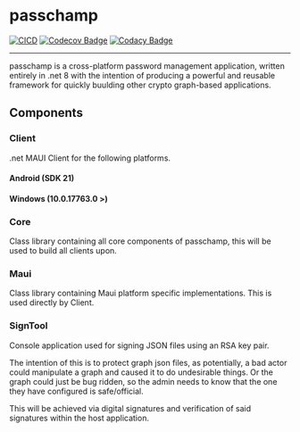 # passchamp

[![CICD](https://github.com/devoctomy/passchamp/actions/workflows/cicd.yml/badge.svg)](https://github.com/devoctomy/passchamp/actions/workflows/ciccd.yml)
[![Codecov Badge](https://codecov.io/gh/devoctomy/passchamp/branch/main/graph/badge.svg?token=JU70OAK6OX)](https://codecov.io/gh/devoctomy/passchamp)
[![Codacy Badge](https://app.codacy.com/project/badge/Grade/d35dea8ab5944b2499fdac865e340406)](https://www.codacy.com/gh/devoctomy/passchamp/dashboard?utm_source=github.com&amp;utm_medium=referral&amp;utm_content=devoctomy/passchamp&amp;utm_campaign=Badge_Grade)

---

passchamp is a cross-platform password management application, written entirely in .net 8 with the intention of producing a powerful and reusable framework for quickly buulding other crypto graph-based applications. 

## Components

### Client

.net MAUI Client for the following platforms.

#### Android (SDK 21)

#### Windows (10.0.17763.0 >)

### Core

Class library containing all core components of passchamp, this will be used to build all clients upon.

### Maui

Class library containing Maui platform specific implementations. This is used directly by Client.

### SignTool

Console application used for signing JSON files using an RSA key pair.

The intention of this is to protect graph json files, as potentially, a bad actor could manipulate a graph and caused it to do undesirable things.  Or the graph could just be bug ridden, so the admin needs to know that the one they have configured is safe/official.

This will be achieved via digital signatures and verification of said signatures within the host application.
